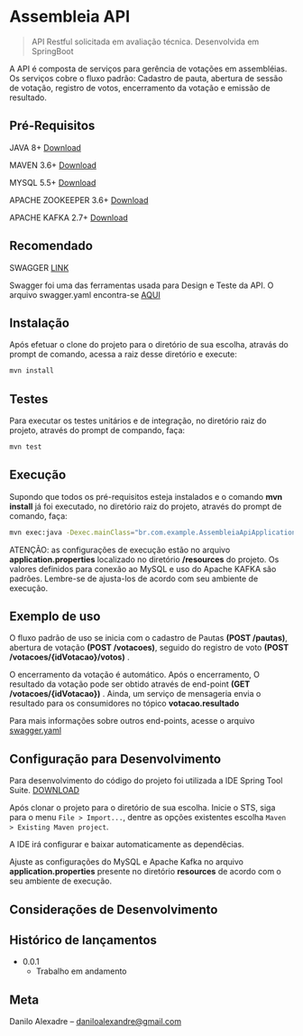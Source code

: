 # Assembleia API
> API Restful solicitada em avaliação técnica. Desenvolvida em SpringBoot

A API é composta de serviços para gerência de votações em assembléias. Os serviços cobre o fluxo padrão: Cadastro de pauta, abertura de sessão de votação, registro de votos, encerramento da votação e emissão de resultado.

## Pré-Requisitos

JAVA 8+ [Download](https://www.java.com/pt-BR/)

MAVEN 3.6+ [Download](https://maven.apache.org/download.cgi)

MYSQL 5.5+ [Download](https://www.mysql.com/downloads/)

APACHE ZOOKEEPER 3.6+ [Download](http://zookeeper.apache.org/releases.html#download)

APACHE KAFKA 2.7+ [Download](https://kafka.apache.org/downloads)

## Recomendado

SWAGGER [LINK](https://swagger.io/) 

Swagger foi uma das ferramentas usada para Design e Teste da API. O arquivo swagger.yaml encontra-se [AQUI](https://github.com/daniloalexandre/assembleia-api/blob/main/src/main/resources/swagger.yaml) 

## Instalação

Após efetuar o clone do projeto para o diretório de sua escolha, atravás do prompt de comando, acessa a raiz desse diretório e execute:

```sh
mvn install
```

## Testes

Para executar os testes unitários e de integração, no diretório raiz do projeto, através do prompt de compando, faça:

```sh
mvn test
```

## Execução

Supondo que todos os pré-requisitos esteja instalados e o comando __mvn install__ já foi executado, no diretório raiz do projeto, através do prompt de comando, faça:

```sh
mvn exec:java -Dexec.mainClass="br.com.example.AssembleiaApiApplication"
```

ATENÇÃO: as configurações de execução estão no arquivo __application.properties__ localizado no diretório __/resources__ do projeto. Os valores definidos para conexão ao MySQL e uso do Apache KAFKA são padrões. Lembre-se de ajusta-los de acordo com seu ambiente de execução.

## Exemplo de uso

O fluxo padrão de uso se inicia com o cadastro de Pautas __(POST /pautas)__, abertura de votação __(POST /votacoes)__, seguido do registro de voto __(POST /votacoes/{idVotacao}/votos)__ . 

O encerramento da votação é automático. Após o encerramento, O resultado da votação pode ser obtido através de end-point __(GET /votacoes/{idVotacao})__ . Ainda, um serviço de mensageria envia o resultado para os consumidores no tópico __votacao.resultado__

Para mais informações sobre outros end-points, acesse o arquivo [swagger.yaml](https://github.com/daniloalexandre/assembleia-api/blob/main/src/main/resources/swagger.yaml)

## Configuração para Desenvolvimento

Para desenvolvimento do código do projeto foi utilizada a IDE Spring Tool Suite. [DOWNLOAD](https://spring.io/tools)  

Após clonar o projeto para o diretório de sua escolha. Inicie o STS, siga para o menu `File > Import...`, dentre as opções existentes escolha `Maven > Existing Maven project`. 

A IDE irá configurar e baixar automaticamente as dependêcias. 

Ajuste as configurações do MySQL e Apache Kafka no arquivo __application.properties__ presente no diretório __resources__  de acordo com o seu ambiente de execução.

## Considerações de Desenvolvimento



## Histórico de lançamentos

* 0.0.1
    * Trabalho em andamento

## Meta

Danilo Alexadre – daniloalexandre@gmail.com
 
 
